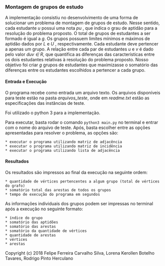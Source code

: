 ### Montagem de grupos de estudo

A implementação consistiu no desenvolvimento de uma forma de solucionar um problema de montagem de grupos de estudo. Nesse sentido, cada estudante *u* possui uma nota *pu* , que indica o grau de aptidão para a resolução do problema proposto. O total de grupos de estudantes a ser formado é igual a *g*. Os grupos possuem limites mínimos e máximos de aptidão dados por *L* e *U* , respectivamente. Cada estudante deve pertencer a apenas um grupo. A relação entre cada par de estudantes *u* e *v* é dado pelo valor *duv ∈ R*, que quantifica as diferenças das características entre os dois estudantes relativas à resolução do problema proposto. Nosso objetivo foi criar *g* grupos de estudantes que maximizasse o somatório das diferenças entre os estudantes escolhidos a pertencer a cada grupo.

#### Entrada e Execução

O programa recebe como entrada um arquivo texto. Os arquivos disponíveis para teste estão na pasta *arquivos_teste*, onde em *readme.txt* estão as especificações das instâncias de teste.

Foi utilizado o python 3 para a implementação.

Para executar, basta rodar o comando `python3 main.py` no terminal e entrar com o nome do arquivo de teste. Após, basta escolher entre as opções apresentadas para resolver o problema, as opções são:

	* executar o programa utilizando matriz de adjacência
	* executar o programa utilizando matriz de incidência
	* executar o programa utilizando lista de adjacência

#### Resultados

Os resultados são impressos ao final da execução na seguinte ordem:

	* quantidade de vértices pertencentes a algum grupo (total de vértices do grafo)
	* somatório total das arestas de todos os grupos
	* tempo de execução do programa em segundos

As informações individuais dos grupos podem ser impressas no terminal após a execução no seguinte formato:

	* índice do grupo
	* somatório das aptidões
	* somatório das arestas
	* somatório da quantidade de vértices
	* quantidade de arestas
	* vértices
	* arestas

Copyright (c) 2018 Felipe Ferreira Carvalho Silva, Lorena Kerollen Botelho Tavares, Rodrigo Pinto Herculano
